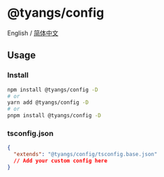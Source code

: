 # @tyangs/config

English / [简体中文](./README_CN.md)

## Usage

### Install

```bash
npm install @tyangs/config -D
# or
yarn add @tyangs/config -D
# or
pnpm install @tyangs/config -D
```

### tsconfig.json

```json
{
  "extends": "@tyangs/config/tsconfig.base.json"
  // Add your custom config here
}
```
